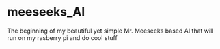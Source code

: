 # meeseeks_AI

The beginning of my beautiful yet simple Mr. Meeseeks based AI that will run on my rasberry pi and do cool stuff
